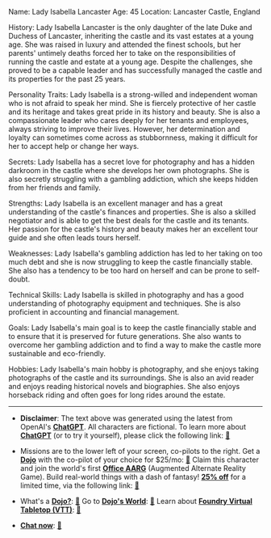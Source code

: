Name: Lady Isabella Lancaster
Age: 45
Location: Lancaster Castle, England

History: Lady Isabella Lancaster is the only daughter of the late Duke and Duchess of Lancaster, inheriting the castle and its vast estates at a young age. She was raised in luxury and attended the finest schools, but her parents' untimely deaths forced her to take on the responsibilities of running the castle and estate at a young age. Despite the challenges, she proved to be a capable leader and has successfully managed the castle and its properties for the past 25 years.

Personality Traits: Lady Isabella is a strong-willed and independent woman who is not afraid to speak her mind. She is fiercely protective of her castle and its heritage and takes great pride in its history and beauty. She is also a compassionate leader who cares deeply for her tenants and employees, always striving to improve their lives. However, her determination and loyalty can sometimes come across as stubbornness, making it difficult for her to accept help or change her ways.

Secrets: Lady Isabella has a secret love for photography and has a hidden darkroom in the castle where she develops her own photographs. She is also secretly struggling with a gambling addiction, which she keeps hidden from her friends and family.

Strengths: Lady Isabella is an excellent manager and has a great understanding of the castle's finances and properties. She is also a skilled negotiator and is able to get the best deals for the castle and its tenants. Her passion for the castle's history and beauty makes her an excellent tour guide and she often leads tours herself.

Weaknesses: Lady Isabella's gambling addiction has led to her taking on too much debt and she is now struggling to keep the castle financially stable. She also has a tendency to be too hard on herself and can be prone to self-doubt.

Technical Skills: Lady Isabella is skilled in photography and has a good understanding of photography equipment and techniques. She is also proficient in accounting and financial management.

Goals: Lady Isabella's main goal is to keep the castle financially stable and to ensure that it is preserved for future generations. She also wants to overcome her gambling addiction and to find a way to make the castle more sustainable and eco-friendly.

Hobbies: Lady Isabella's main hobby is photography, and she enjoys taking photographs of the castle and its surroundings. She is also an avid reader and enjoys reading historical novels and biographies. She also enjoys horseback riding and often goes for long rides around the estate.
 

---
* **Disclaimer**: The text above was generated using the latest from OpenAI's [**ChatGPT**](https://openai.com/blog/chatgpt/).  All characters are fictional.  To learn more about [**ChatGPT**](https://openai.com/blog/chatgpt/) (or to try it yourself), please click the following link: [:closed_book:](https://openai.com/blog/chatgpt/)

* Missions are to the lower left of your screen, co-pilots to the right. Get a [**Dojo**](https://workmates.live/marketplace) with the co-pilot of your choice for $25/mo: [:green_book:](https://workmates.live/marketplace) Claim this character and join the world's first [**Office AARG**](https://dojos.world) (Augmented Alternate Reality Game). Build real-world things with a dash of fantasy! [**25% off**](https://blog.workmates.live/deal-on-a-dojo) for a limited time, via the following link: [:green_book:](https://blog.workmates.live/deal-on-a-dojo) 

* What's a [**Dojo?**](https://workdojos.com): [:blue_book:](https://workdojos.com)  Go to [**Dojo's World**](https://dojos.world): [:blue_book:](https://dojos.world)  Learn about [**Foundry Virtual Tabletop (VTT)**](https://foundryvtt.com): [:closed_book:](https://foundryvtt.com/)

* [**Chat now**](https://chat.workmates.live/channel/support): [:ledger:](https://chat.workmates.live/channel/support)